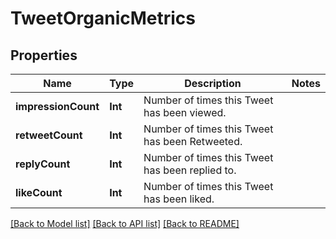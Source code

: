 # TweetOrganicMetrics

## Properties
Name | Type | Description | Notes
------------ | ------------- | ------------- | -------------
**impressionCount** | **Int** | Number of times this Tweet has been viewed. | 
**retweetCount** | **Int** | Number of times this Tweet has been Retweeted. | 
**replyCount** | **Int** | Number of times this Tweet has been replied to. | 
**likeCount** | **Int** | Number of times this Tweet has been liked. | 

[[Back to Model list]](../README.md#documentation-for-models) [[Back to API list]](../README.md#documentation-for-api-endpoints) [[Back to README]](../README.md)


